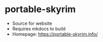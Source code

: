 # portable-skyrim

* Source for website
* Requires mkdocs to build
* Homepage: https://portable-skyrim.info/
